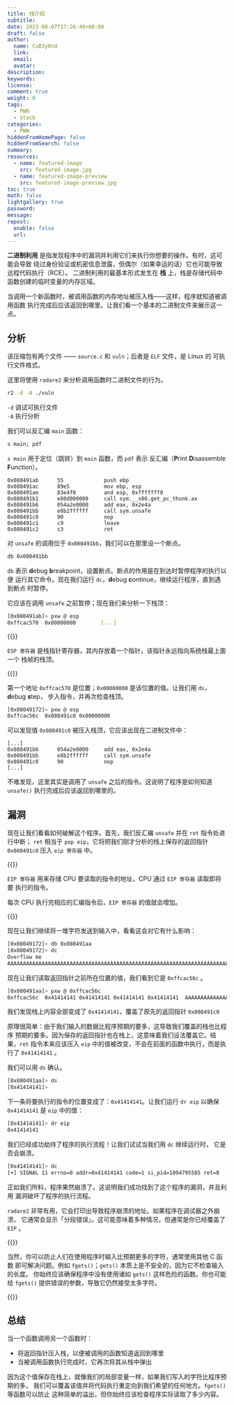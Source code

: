 ```yaml
---
title: 栈介绍
subtitle:
date: 2023-08-07T17:26:49+08:00
draft: false
author:
  name: CuB3y0nd
  link:
  email:
  avatar:
description:
keywords:
license:
comment: true
weight: 0
tags:
  - PWN
  - Stack
categories:
  - PWN
hiddenFromHomePage: false
hiddenFromSearch: false
summary:
resources:
  - name: featured-image
    src: featured-image.jpg
  - name: featured-image-preview
    src: featured-image-preview.jpg
toc: true
math: false
lightgallery: true
password:
message:
repost:
  enable: false
  url:
---
```


**二进制利用** 是指发现程序中的漏洞并利用它们来执行你想要的操作。有时，这可能会导致
绕过身份验证或机密信息泄露，但偶尔（如果幸运的话）它也可能导致远程代码执行（RCE）。
二进制利用的最基本形式发生在 **栈** 上，栈是存储代码中函数创建的临时变量的内存区域。

当调用一个新函数时，被调用函数的内存地址被压入栈——这样，程序就知道被调用函数
执行完成后应该返回到哪里。让我们看一个基本的二进制文件来展示这一点。

<!--more-->

## 分析

该压缩包有两个文件 —— `source.c` 和 `vuln`；后者是 `ELF` 文件，是 Linux 的
可执行文件格式。

这里将使用 `radare2` 来分析调用函数时二进制文件的行为。

```bash
r2 -d -A ./vuln
```

`-d` 调试可执行文件</br>
`-A` 执行分析

我们可以反汇编 `main` 函数：

```bash
s main; pdf
```

`s main` 用于定位（跳转）到 `main` 函数，而 `pdf` 表示 反汇编（**P**rint **D**isassemble **F**unction）。

```
0x080491ab      55             push ebp
0x080491ac      89e5           mov ebp, esp
0x080491ae      83e4f0         and esp, 0xfffffff0
0x080491b1      e80d000000     call sym.__x86.get_pc_thunk.ax
0x080491b6      054a2e0000     add eax, 0x2e4a
0x080491bb      e8b2ffffff     call sym.unsafe
0x080491c0      90             nop
0x080491c1      c9             leave
0x080491c2      c3             ret
```

对 `unsafe` 的调用位于 `0x080491bb`，我们可以在那里设一个断点。

```bash
db 0x080491bb
```

`db` 表示 **d**ebug **b**reakpoint，设置断点。断点的作用是在到达时暂停程序的执行以便
运行其它命令。现在我们运行 `dc`，**d**ebug **c**ontinue，继续运行程序，直到遇到断点
时暂停。

它应该在调用 `unsafe` 之前暂停；现在我们来分析一下栈顶：

```bash
[0x080491ab]> pxw @ esp
0xffcac570  0x00000000        [...]
```

{{<admonition type="info">}}

`ESP 寄存器` 是栈指针寄存器，其内存放着一个指针，该指针永远指向系统栈最上面一个
栈帧的栈顶。

{{</admonition>}}

第一个地址 `0xffcac570` 是位置；`0x00000000` 是该位置的值。让我们用 `ds`，**d**ebug **s**tep，
步入指令，并再次检查栈顶。

```bash
[0x08049172]> pxw @ esp
0xffcac56c  0x080491c0 0x00000000
```

可以发现值 `0x080491c0` 被压入栈顶，它应该出现在二进制文件中：

```
[...]
0x080491b6      054a2e0000     add eax, 0x2e4a
0x080491bb      e8b2ffffff     call sym.unsafe
0x080491c0      90             nop
[...]
```

不难发现，这里其实是调用了 `unsafe` 之后的指令。这说明了程序是如何知道 `unsafe()`
执行完成后应该返回到哪里的。

## 漏洞

现在让我们看看如何破解这个程序。首先，我们反汇编 `unsafe` 并在 `ret` 指令处进行中断；
`ret` 相当于 `pop eip`，它将把我们刚才分析的栈上保存的返回指针 `0x080491c0` 压入
`eip 寄存器` 中。

{{<admonition type="info">}}

`EIP 寄存器` 用来存储 CPU 要读取的指令的地址，CPU 通过 `EIP 寄存器` 读取即将要
执行的指令。

每次 CPU 执行完相应的汇编指令后，`EIP 寄存器` 的值就会增加。

{{</admonition>}}

现在让我们继续将一堆字符发送到输入中，看看这会对它有什么影响：

```bash
[0x08049172]> db 0x080491aa
[0x08049172]> dc
Overflow me
AAAAAAAAAAAAAAAAAAAAAAAAAAAAAAAAAAAAAAAAAAAAAAAAAAAAAAAAAAAAAAAAAAAAAAAAAAAAAAAAAAAAAAAAAAAAAAAAAAAA
```

现在让我们读取返回指针之前所在位置的值，我们看到它是 `0xffcac56c` 。

```bash
[0x080491aa]> pxw @ 0xffcac56c
0xffcac56c  0x41414141 0x41414141 0x41414141 0x41414141  AAAAAAAAAAAAAAAA
```

我们发现栈上内容全部变成了 `0x41414141`，覆盖了原先的返回指针 `0x080491c0`

原理很简单：由于我们输入的数据比程序预期的要多，这导致我们覆盖的栈也比程序
预期的要多。因为保存的返回指针也在栈上，这意味着我们设法覆盖它。结果，`ret`
指令本来应该压入 `eip` 中的值被改变，不会在前面的函数中执行，而是执行了
`0x41414141` 。

我们可以用 `ds` 确认。

```bash
[0x080491aa]> ds
[0x41414141]>
```

下一条将要执行的指令的位置变成了：`0x41414141`。让我们运行 `dr eip` 以确保
`0x41414141` 是 `eip` 中的值：

```bash
[0x41414141]> dr eip
0x41414141
```

我们已经成功劫持了程序的执行流程！让我们试试当我们用 `dc` 继续运行时，
它是否会崩溃。

```bash
[0x41414141]> dc
[+] SIGNAL 11 errno=0 addr=0x41414141 code=1 si_pid=1094795585 ret=0
```

正如我们所料，程序果然崩溃了。这说明我们成功找到了这个程序的漏洞，并且利用
漏洞破坏了程序的执行流程。

`radare2` 非常有用，它会打印出导致程序崩溃的地址。如果程序在调试器之外崩溃，
它通常会显示「分段错误」。这可能意味着多种情况，但通常是你已经覆盖了 `EIP` 。

{{<admonition type="info" title="修复">}}

当然，你可以防止人们在使用程序时输入比预期更多的字符，通常使用其他 C 函数
即可解决问题。例如 `fgets()`；`gets()` 本质上是不安全的，因为它不检查输入的长度。
你始终应该确保程序中没有使用诸如 `gets()` 这样危险的函数。你也可能给 `fgets()`
提供错误的参数，导致它仍然接受太多字符。

{{</admonition>}}

## 总结

当一个函数调用另一个函数时：

- 将返回指针压入栈，以便被调用的函数知道返回到哪里
- 当被调用函数执行完成时，它再次将其从栈中弹出

因为这个值保存在栈上，就像我们的局部变量一样，如果我们写入的字符比程序预期的多，
我们可以覆盖该值并将代码执行重定向到我们希望的任何地方。`fgets()` 等函数可以防止
这种简单的溢出，但你始终应该检查程序实际读取了多少内容。
